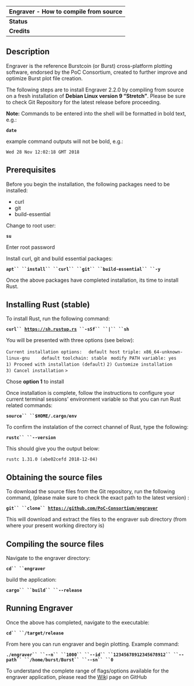 <languages></languages>

| Engraver - How to compile from source |
|---------------------------------------|
| **Status**                            |
| **Credits**                           |

Description
-----------

Engraver is the reference Burstcoin (or Burst) cross-platform plotting software, endorsed by the PoC Consortium, created to further improve and optimize Burst plot file creation.

The following steps are to install Engraver 2.2.0 by compiling from source on a fresh installation of **Debian Linux version 9 “Stretch”**. Please be sure to check Git Repository for the latest release before proceeding.

**Note:** Commands to be entered into the shell will be formatted in bold text, e.g.:

**`date`**

example command outputs will not be bold, e.g.:

`Wed 28 Nov 12:02:18 GMT 2018`

Prerequisites
-------------

Before you begin the installation, the following packages need to be installed:

-   curl
-   git
-   build-essential

Change to root user:

**`su`**

Enter root password

Install curl, git and build essential packages:

**`apt`` ``install`` ``curl`` ``git`` ``build-essential`` ``-y`**

Once the above packages have completed installation, its time to install Rust.

Installing Rust (stable)
------------------------

To install Rust, run the following command:

**`curl`` `[`https://sh.rustup.rs`](https://sh.rustup.rs)` ``-sSf`` ``|`` ``sh`**

You will be presented with three options (see below):

`Current installation options:`
`  default host triple: x86_64-unknown-linux-gnu`
`    default toolchain: stable`
` modify PATH variable: yes`
`1) Proceed with installation (default)`
`2) Customize installation`
`3) Cancel installation`
`>`

Chose **option 1** to install

Once installation is complete, follow the instructions to configure your current terminal sessions' environment variable so that you can run Rust related commands:

**`source`` ``$HOME/.cargo/env`**

To confirm the instalation of the correct channel of Rust, type the following:

**`rustc`` ``--version`**

This should give you the output below:

`rustc 1.31.0 (abe02cefd 2018-12-04)`

Obtaining the source files
--------------------------

To download the source files from the Git repository, run the following command, (please make sure to check the exact path to the latest version) :

**`git`` ``clone`` `[`https://github.com/PoC-Consortium/engraver`](https://github.com/PoC-Consortium/engraver)**

This will download and extract the files to the engraver sub directory (from where your present working directory is)

Compiling the source files
--------------------------

Navigate to the engraver directory:

**`cd`` ``engraver`**

build the application:

**`cargo`` ``build`` ``--release`**

Running Engraver
----------------

Once the above has completed, navigate to the executable:

**`cd`` ``/target/release`**

From here you can run engraver and begin plotting. Example command:

**`./engraver`` ``--n`` ``1000`` ``--id`` ``12345678912345678912`` ``--path`` ``/home/burst/Burst`` ``--sn`` ``0`**

To understand the complete range of flags/options available for the engraver application, please read the [Wik](https://github.com/PoC-Consortium/engraver/wiki)i page on GitHub
